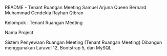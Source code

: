 README - Tenant Ruangan Meeting
Samuel Arjuna Queen Bernard 
Muhammad Cendekia Rayhan Qibran


Kelompok : Tenant Ruangan Meeting

Nama Project

Sistem Penyewaan Ruangan Meeting (Tenant Ruangan Meeting)
Dibangun menggunakan Laravel 12, Bootstrap 5, dan MySQL.